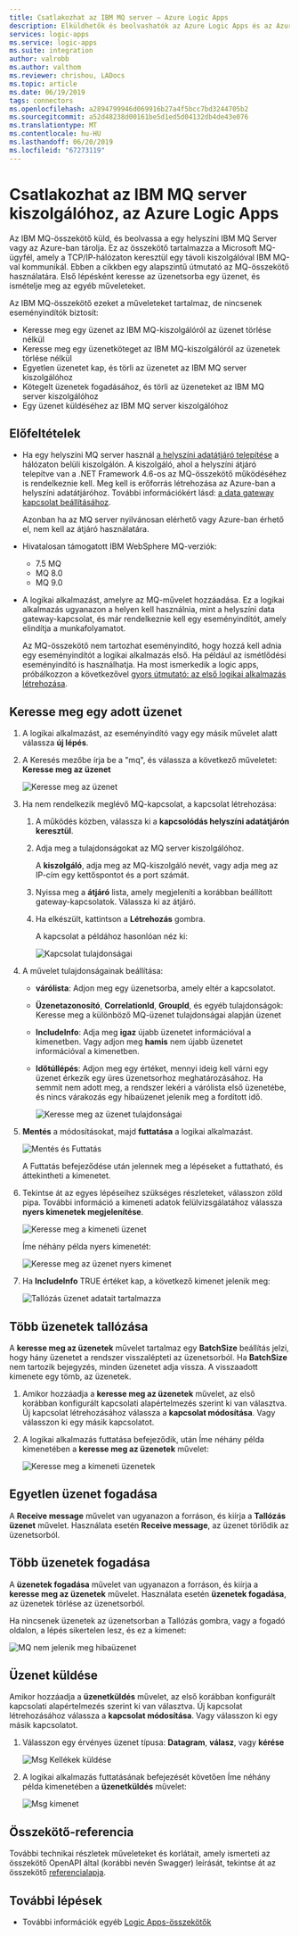```yaml
---
title: Csatlakozhat az IBM MQ server – Azure Logic Apps
description: Elküldhetők és beolvashatók az Azure Logic Apps és az Azure-ban vagy a helyszíni IBM MQ server üzenetek
services: logic-apps
ms.service: logic-apps
ms.suite: integration
author: valrobb
ms.author: valthom
ms.reviewer: chrishou, LADocs
ms.topic: article
ms.date: 06/19/2019
tags: connectors
ms.openlocfilehash: a2894799946d069916b27a4f5bcc7bd3244705b2
ms.sourcegitcommit: a52d48238d00161be5d1ed5d04132db4de43e076
ms.translationtype: MT
ms.contentlocale: hu-HU
ms.lasthandoff: 06/20/2019
ms.locfileid: "67273119"
---
```

# <a name="connect-to-an-ibm-mq-server-from-azure-logic-apps"></a>Csatlakozhat az IBM MQ server kiszolgálóhoz, az Azure Logic Apps

Az IBM MQ-összekötő küld, és beolvassa a egy helyszíni IBM MQ Server vagy az Azure-ban tárolja. Ez az összekötő tartalmazza a Microsoft MQ-ügyfél, amely a TCP/IP-hálózaton keresztül egy távoli kiszolgálóval IBM MQ-val kommunikál. Ebben a cikkben egy alapszintű útmutató az MQ-összekötő használatára. Első lépésként keresse az üzenetsorba egy üzenet, és ismételje meg az egyéb műveleteket.

Az IBM MQ-összekötő ezeket a műveleteket tartalmaz, de nincsenek eseményindítók biztosít:

- Keresse meg egy üzenet az IBM MQ-kiszolgálóról az üzenet törlése nélkül
- Keresse meg egy üzenetköteget az IBM MQ-kiszolgálóról az üzenetek törlése nélkül
- Egyetlen üzenetet kap, és törli az üzenetet az IBM MQ server kiszolgálóhoz
- Kötegelt üzenetek fogadásához, és törli az üzeneteket az IBM MQ server kiszolgálóhoz
- Egy üzenet küldéséhez az IBM MQ server kiszolgálóhoz

## <a name="prerequisites"></a>Előfeltételek

* Ha egy helyszíni MQ server használ [a helyszíni adatátjáró telepítése](../logic-apps/logic-apps-gateway-install.md) a hálózaton belüli kiszolgálón. A kiszolgáló, ahol a helyszíni átjáró telepítve van a .NET Framework 4.6-os az MQ-összekötő működéséhez is rendelkeznie kell. Meg kell is erőforrás létrehozása az Azure-ban a helyszíni adatátjáróhoz. További információkért lásd: [a data gateway kapcsolat beállításához](../logic-apps/logic-apps-gateway-connection.md).

  Azonban ha az MQ server nyilvánosan elérhető vagy Azure-ban érhető el, nem kell az átjáró használatára.

* Hivatalosan támogatott IBM WebSphere MQ-verziók:

  * 7\.5 MQ
  * MQ 8.0
  * MQ 9.0

* A logikai alkalmazást, amelyre az MQ-művelet hozzáadása. Ez a logikai alkalmazás ugyanazon a helyen kell használnia, mint a helyszíni data gateway-kapcsolat, és már rendelkeznie kell egy eseményindítót, amely elindítja a munkafolyamatot. 

  Az MQ-összekötő nem tartozhat eseményindító, hogy hozzá kell adnia egy eseményindítót a logikai alkalmazás első. Ha például az ismétlődési eseményindító is használhatja. Ha most ismerkedik a logic apps, próbálkozzon a következővel [gyors útmutató: az első logikai alkalmazás létrehozása](../logic-apps/quickstart-create-first-logic-app-workflow.md). 

## <a name="browse-a-single-message"></a>Keresse meg egy adott üzenet

1. A logikai alkalmazást, az eseményindító vagy egy másik művelet alatt válassza **új lépés**. 

1. A Keresés mezőbe írja be a "mq", és válassza a következő műveletet: **Keresse meg az üzenet**

   ![Keresse meg az üzenet](media/connectors-create-api-mq/Browse_message.png)

1. Ha nem rendelkezik meglévő MQ-kapcsolat, a kapcsolat létrehozása:  

   1. A működés közben, válassza ki a **kapcsolódás helyszíni adatátjárón keresztül**.
   
   1. Adja meg a tulajdonságokat az MQ server kiszolgálóhoz.  

      A **kiszolgáló**, adja meg az MQ-kiszolgáló nevét, vagy adja meg az IP-cím egy kettőspontot és a port számát.
    
   1. Nyissa meg a **átjáró** lista, amely megjeleníti a korábban beállított gateway-kapcsolatok. Válassza ki az átjáró.
    
   1. Ha elkészült, kattintson a **Létrehozás** gombra. 
   
      A kapcsolat a példához hasonlóan néz ki:

      ![Kapcsolat tulajdonságai](media/connectors-create-api-mq/Connection_Properties.png)

1. A művelet tulajdonságainak beállítása:

   * **várólista**: Adjon meg egy üzenetsorba, amely eltér a kapcsolatot.

   * **Üzenetazonosító**, **CorrelationId**, **GroupId**, és egyéb tulajdonságok: Keresse meg a különböző MQ-üzenet tulajdonságai alapján üzenet

   * **IncludeInfo**: Adja meg **igaz** újabb üzenetet információval a kimenetben. Vagy adjon meg **hamis** nem újabb üzenetet információval a kimenetben.

   * **Időtúllépés**: Adjon meg egy értéket, mennyi ideig kell várni egy üzenet érkezik egy üres üzenetsorhoz meghatározásához. Ha semmit nem adott meg, a rendszer lekéri a várólista első üzenetébe, és nincs várakozás egy hibaüzenet jelenik meg a fordított idő.

     ![Keresse meg az üzenet tulajdonságai](media/connectors-create-api-mq/Browse_message_Props.png)

1. **Mentés** a módosításokat, majd **futtatása** a logikai alkalmazást.

   ![Mentés és Futtatás](media/connectors-create-api-mq/Save_Run.png)

   A Futtatás befejeződése után jelennek meg a lépéseket a futtatható, és áttekintheti a kimenetet.

1. Tekintse át az egyes lépéseihez szükséges részleteket, válasszon zöld pipa. További információ a kimeneti adatok felülvizsgálatához válassza **nyers kimenetek megjelenítése**.

   ![Keresse meg a kimeneti üzenet](media/connectors-create-api-mq/Browse_message_output.png)  

   Íme néhány példa nyers kimenetét:

   ![Keresse meg az üzenet nyers kimenet](media/connectors-create-api-mq/Browse_message_raw_output.png)

1. Ha **IncludeInfo** TRUE értéket kap, a következő kimenet jelenik meg:

   ![Tallózás üzenet adatait tartalmazza](media/connectors-create-api-mq/Browse_message_Include_Info.png)

## <a name="browse-multiple-messages"></a>Több üzenetek tallózása

A **keresse meg az üzenetek** művelet tartalmaz egy **BatchSize** beállítás jelzi, hogy hány üzenetet a rendszer visszalépteti az üzenetsorból.  Ha **BatchSize** nem tartozik bejegyzés, minden üzenetet adja vissza. A visszaadott kimenete egy tömb, az üzenetek.

1. Amikor hozzáadja a **keresse meg az üzenetek** művelet, az első korábban konfigurált kapcsolati alapértelmezés szerint ki van választva. Új kapcsolat létrehozásához válassza a **kapcsolat módosítása**. Vagy válasszon ki egy másik kapcsolatot.

1. A logikai alkalmazás futtatása befejeződik, után Íme néhány példa kimenetében a **keresse meg az üzenetek** művelet:

   ![Keresse meg a kimeneti üzenetek](media/connectors-create-api-mq/Browse_messages_output.png)

## <a name="receive-single-message"></a>Egyetlen üzenet fogadása

A **Receive message** művelet van ugyanazon a forráson, és kiírja a **Tallózás üzenet** művelet. Használata esetén **Receive message**, az üzenet törlődik az üzenetsorból.

## <a name="receive-multiple-messages"></a>Több üzenetek fogadása

A **üzenetek fogadása** művelet van ugyanazon a forráson, és kiírja a **keresse meg az üzenetek** művelet. Használata esetén **üzenetek fogadása**, az üzenetek törlése az üzenetsorból.

Ha nincsenek üzenetek az üzenetsorban a Tallózás gombra, vagy a fogadó oldalon, a lépés sikertelen lesz, és ez a kimenet:  

![MQ nem jelenik meg hibaüzenet](media/connectors-create-api-mq/MQ_No_Msg_Error.png)

## <a name="send-message"></a>Üzenet küldése

Amikor hozzáadja a **üzenetküldés** művelet, az első korábban konfigurált kapcsolati alapértelmezés szerint ki van választva. Új kapcsolat létrehozásához válassza a **kapcsolat módosítása**. Vagy válasszon ki egy másik kapcsolatot.

1. Válasszon egy érvényes üzenet típusa: **Datagram**, **válasz**, vagy **kérése**  

   ![Msg Kellékek küldése](media/connectors-create-api-mq/Send_Msg_Props.png)

1. A logikai alkalmazás futtatásának befejezését követően Íme néhány példa kimenetében a **üzenetküldés** művelet:

   ![Msg kimenet](media/connectors-create-api-mq/Send_Msg_Output.png)

## <a name="connector-reference"></a>Összekötő-referencia

További technikai részletek műveleteket és korlátait, amely ismerteti az összekötő OpenAPI által (korábbi nevén Swagger) leírását, tekintse át az összekötő [referencialapja](/connectors/mq/).

## <a name="next-steps"></a>További lépések

* További információk egyéb [Logic Apps-összekötők](../connectors/apis-list.md)
